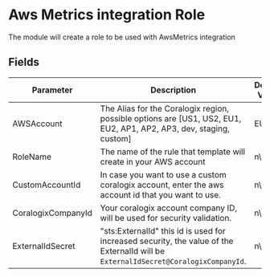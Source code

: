 # Aws Metrics integration Role

The module will create a role to be used with AwsMetrics integration

## Fields

| Parameter | Description | Default Value | Required |
|-----------|-------------|---------------|----------|
| AWSAccount | The Alias for the Coralogix region, possible options are [US1, US2, EU1, EU2, AP1, AP2, AP3, dev, staging, custom] | EU1 | :heavy_check_mark: |
| RoleName | The name of the rule that template will create in your AWS account | n\a | :heavy_check_mark: |
| CustomAccountId | In case you want to use a custom coralogix account, enter the aws account id that you want to use.| n\a  | |
| CoralogixCompanyId | Your coralogix account company ID, will be used for security validation. | n\a | :heavy_check_mark: |
| ExternalIdSecret | "sts:ExternalId" this id is used for increased security, the value of the ExternalId will be `ExternalIdSecret@CoralogixCompanyId`. | n\a | :heavy_check_mark: |
